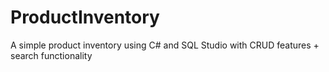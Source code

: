 # ProductInventory
A simple product inventory using C# and SQL Studio with CRUD features + search functionality
